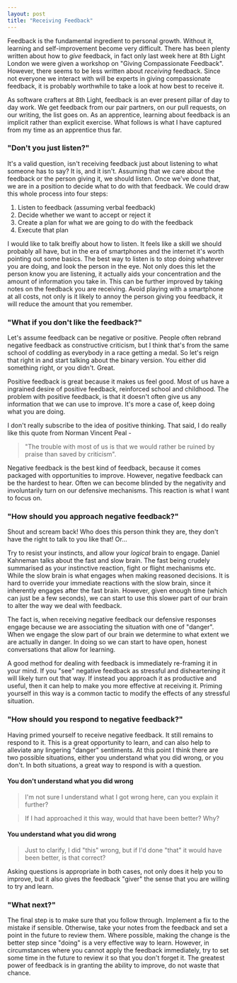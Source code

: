 ```yaml
---
layout: post
title: "Receiving Feedback"
---
```


Feedback is the fundamental ingredient to personal growth. Without it, learning
and self-improvement become very difficult. There has been plenty written about
how to *give* feedback, in fact only last week here at 8th Light London we were
given a workshop on "Giving Compassionate Feedback". However, there seems to be
less written about *receiving* feedback. Since not everyone we interact with
will be experts in giving compassionate feedback, it is probably worthwhile to
take a look at how best to receive it.

As software crafters at 8th Light, feedback is an ever present pillar of day to
day work. We get feedback from our pair partners, on our pull requests, on our
writing, the list goes on. As an apprentice, learning about feedback is an
implicit rather than explicit exercise. What follows is what I have captured
from my time as an apprentice thus far.

### "Don't you just listen?"

It's a valid question, isn't receiving feedback just about listening to what
someone has to say? It is, and it isn't. Assuming that we care about the
feedback or the person giving it, we should listen. Once we've done that, we
are in a position to decide what to do with that feedback. We could draw this
whole process into four steps:

1. Listen to feedback (assuming verbal feedback)
2. Decide whether we want to accept or reject it
3. Create a plan for what we are going to do with the feedback
4. Execute that plan

I would like to talk breifly about how to listen. It feels like a skill we
should probably all have, but in the era of smartphones and the internet it's
worth pointing out some basics.  The best way to listen is to stop doing
whatever you are doing, and look the person in the eye. Not only does this let
the person know you are listening, it actually aids your concentration and the
amount of information you take in.  This can be further improved by taking
notes on the feedback you are receiving.  Avoid playing with a smartphone at
all costs, not only is it likely to annoy the person giving you feedback, it
will reduce the amount that you remember.

### "What if you don't like the feedback?"

Let's assume feedback can be negative or positive. People often rebrand
negative feedback as constructive criticism, but I think that's from the same
school of coddling as everybody in a race getting a medal. So let's reign that
right in and start talking about the binary version. You either did something
right, or you didn't. Great.

Positive feedback is great because it makes us feel good. Most of us have
a ingrained desire of positive feedback, reinforced school and childhood. The
problem with positive feedback, is that it doesn't often give us any
information that we can use to improve. It's more a case of, keep doing what
you are doing.

I don't really subscribe to the idea of positive thinking. That said, I do
really like this quote from Norman Vincent Peal -

> "The trouble with most of us is that we would rather be ruined by praise than
> saved by criticism".

Negative feedback is the best kind of feedback, because it comes packaged with
opportunities to improve. However, negative feedback can be the hardest to
hear. Often we can become blinded by the negativity and involuntarily turn on
our defensive mechanisms. This reaction is what I want to focus on.

### "How should you approach negative feedback?"

Shout and scream back! Who does this person think they are, they don't have the
right to talk to you like that! Or...

Try to resist your instincts, and allow your *logical* brain to engage. Daniel
Kahneman talks about the fast and slow brain. The fast being crudely
summarised as your instinctive reaction, fight or flight mechanisms etc. While
the slow brain is what engages when making reasoned decisions. It is hard to
override your immediate reactions with the slow brain, since it inherently
engages after the fast brain. However, given enough time (which can just be
a few seconds), we can start to use this slower part of our brain to alter the
way we deal with feedback.

The fact is, when receiving negative feedback our defensive responses engage
because we are associating the situation with one of "danger". When we engage
the slow part of our brain we determine to what extent we are actually in
danger. In doing so we can start to have open, honest conversations that allow
for learning.

A good method for dealing with feedback is immediately re-framing it in your
mind. If you "see" negative feedback as stressful and disheartening it will
likely turn out that way. If instead you approach it as productive
and useful, then it can help to make you more effective at receiving it.
Priming yourself in this way is a common tactic to modify the effects of any
stressful situation.

### "How should you respond to negative feedback?"

Having primed yourself to receive negative feedback. It still remains to
respond to it. This is a great opportunity to learn, and can also help to
alleviate any lingering "danger" sentiments. At this point I think there are
two possible situations, either you understand what you did wrong, or you
don't. In both situations, a great way to respond is with a question.

#### You don't understand what you did wrong

> I'm not sure I understand what I got wrong here, can you explain it further?

> If I had approached it this way, would that have been better? Why?


#### You understand what you did wrong

> Just to clarify, I did "this" wrong, but if I'd done "that" it would have
> been better, is that correct?

Asking questions is appropriate in both cases, not only does it help you to
improve, but it also gives the feedback "giver" the sense that you are willing
to try and learn.


### "What next?"

The final step is to make sure that you follow through. Implement a fix to the
mistake if sensible. Otherwise, take your notes from the feedback and set
a point in the future to review them. Where possible, making the change is the
better step since "doing" is a very effective way to learn. However, in
circumstances where you cannot apply the feedback immediately, try to set some
time in the future to review it so that you don't forget it. The greatest power
of feedback is in granting the ability to improve, do not waste that chance.


